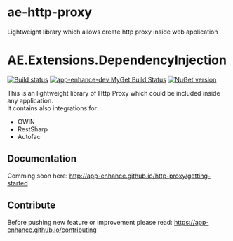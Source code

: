# ae-http-proxy 


Lightweight library which allows create http proxy inside web application


# AE.Extensions.DependencyInjection
[![Build status](https://ci.appveyor.com/api/projects/status/3dj3wek1qfcp1gv0?svg=true)](https://ci.appveyor.com/project/Ermesx/ae-http-proxy)
[![app-enhance-dev MyGet Build Status](https://www.myget.org/BuildSource/Badge/app-enhance-dev?identifier=1fb78325-c2d9-406e-97de-5cd33a135db8)](https://www.myget.org/gallery/app-enhance-dev)
[![NuGet version](https://badge.fury.io/nu/AE.Http.Proxy.svg)](https://badge.fury.io/nu/AE.Http.Proxy)

This is an lightweight library of Http Proxy which could be included inside any application.  
It contains also integrations for:

* OWIN
* RestSharp
* Autofac

## Documentation
Comming soon here: http://app-enhance.github.io/http-proxy/getting-started

## Contribute
Before pushing new feature or improvement please read: https://app-enhance.github.io/contributing